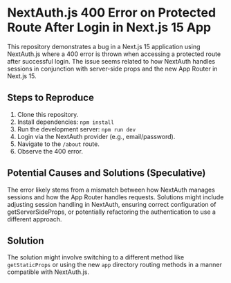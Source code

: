 # NextAuth.js 400 Error on Protected Route After Login in Next.js 15 App

This repository demonstrates a bug in a Next.js 15 application using NextAuth.js where a 400 error is thrown when accessing a protected route after successful login.  The issue seems related to how NextAuth handles sessions in conjunction with server-side props and the new App Router in Next.js 15.

## Steps to Reproduce

1. Clone this repository.
2. Install dependencies: `npm install`
3. Run the development server: `npm run dev`
4. Login via the NextAuth provider (e.g., email/password). 
5. Navigate to the `/about` route.
6. Observe the 400 error.

## Potential Causes and Solutions (Speculative)

The error likely stems from a mismatch between how NextAuth manages sessions and how the App Router handles requests.  Solutions might include adjusting session handling in NextAuth, ensuring correct configuration of getServerSideProps, or potentially refactoring the authentication to use a different approach.

## Solution

The solution might involve switching to a different method like `getStaticProps` or using the new `app` directory routing methods in a manner compatible with NextAuth.js.